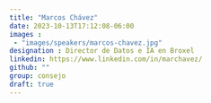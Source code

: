 ```yaml
---
title: "Marcos Chávez"
date: 2023-10-13T17:12:08-06:00
images : 
 - "images/speakers/marcos-chavez.jpg"
designation : Director de Datos e IA en Broxel
linkedin: https://www.linkedin.com/in/marchavez/
github: ""
group: consejo
draft: true
---
```


